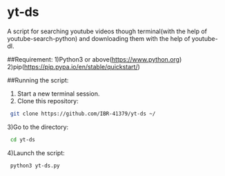 # yt-ds
A script for searching youtube videos though terminal(with the help of youtube-search-python) and downloading them with the help of youtube-dl.

##Requirement:
1)Python3 or above(https://www.python.org)
2)pip(https://pip.pypa.io/en/stable/quickstart/)

##Running the script:
1) Start a new terminal session.
2) Clone this repository:
  ```sh
   git clone https://github.com/IBR-41379/yt-ds ~/
  ```
3)Go to the directory:
  ```sh
   cd yt-ds
  ```
4)Launch the script:
  ```sh
   python3 yt-ds.py
  ```
